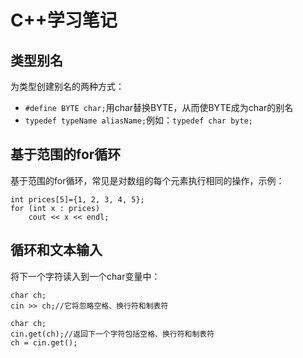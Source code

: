 # C++学习笔记

## 类型别名

为类型创建别名的两种方式：

- `#define BYTE char;`用char替换BYTE，从而使BYTE成为char的别名
- `typedef typeName aliasName;`例如：`typedef char byte;`

## 基于范围的for循环

基于范围的for循环，常见是对数组的每个元素执行相同的操作，示例：

```
int prices[5]={1, 2, 3, 4, 5};
for (int x : prices)
	cout << x << endl;
```

## 循环和文本输入

将下一个字符读入到一个char变量中：

```
char ch;
cin >> ch;//它将忽略空格、换行符和制表符
```

```
char ch;
cin.get(ch);//返回下一个字符包括空格、换行符和制表符
ch = cin.get();
```




